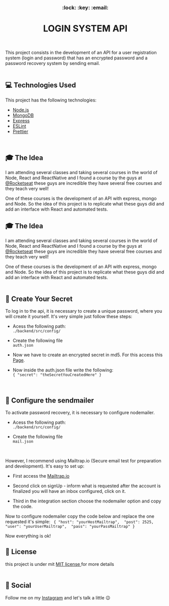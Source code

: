 <h3 align="center">:lock: :key: :email:</h3>
<h1 align="center" decoration="none"> LOGIN SYSTEM API </h1>
<br />

This project consists in the development of an API for a user registration system (login and password) that has an encrypted password and a password recovery system by sending email.
<br />
<br />

## :computer: Technologies Used

This project has the following technologies:

- [Node.js](https://nodejs.org/en/)
- [MongoDB](https://www.mongodb.com/)
- [Express](https://expressjs.com/pt-br/)
- [ESLint](https://eslint.org/)
- [Prettier](https://prettier.io/)
<br />
 
## :mortar_board: The Idea

I am attending several classes and taking several courses in the world of Node, React and ReactNative and I found a course by the guys at [@Rocketseat](https://github.com/Rocketseat) these guys are incredible they have several free courses and they teach very well!

One of these courses is the development of an API with express, mongo and Node. So the idea of ​​this project is to replicate what these guys did and add an interface with React and automated tests.
<br />

## :mortar_board: The Idea

I am attending several classes and taking several courses in the world of Node, React and ReactNative and I found a course by the guys at [@Rocketseat](https://github.com/Rocketseat) these guys are incredible they have several free courses and they teach very well!

One of these courses is the development of an API with express, mongo and Node. So the idea of ​​this project is to replicate what these guys did and add an interface with React and automated tests.
<br /> 
<br />

## :wrench: Create Your Secret

To log in to the api, it is necessary to create a unique password, where you will create it 
yourself. It's very simple just follow these steps:

- Acess the following path: <br />
  `./backend/src/config/`

- Create the following file <br />
  `auth.json`

- Now we have to create an encrypted secret in md5. For this access this
[Page](https://www.md5hashgenerator.com/ "Page"). <br />

- Now inside the auth.json file write the following: <br />
  `{ "secret": "theSecretYouCreatedHere" }`

<br />

## :email: Configure the sendmailer

To activate password recovery, it is necessary to configure nodemailer.

- Acess the following path: <br />
  `./backend/src/config/`

- Create the following file <br />
  `mail.json` 
<br />

However, I recommend using Mailtrap.io (Secure email test for preparation and development). It's easy to set up:

- First access the [Mailtrap.io](https://mailtrap.io/)

- Second click on signUp - inform what is requested after the account is finalized you will have an inbox configured, click on it.

- Third in the integration section choose the nodemailer option and copy the code.

Now to configure nodemailer copy the code below and replace the one requested it's simple:
`
{
  "host": "yourHostMailtrap", 
  "post": 2525, 
  "user": "yourUserMailtrap", 
  "pass": "yourPassMailtrap"
}`

Now everything is ok!
<br />

## :memo: License

this project is under mit [MIT license ](LICENSE) for more details
<br />
<br />

## :wave: Social

Follow me on my [Instagram](https://www.instagram.com/edvaldo_junior_dev/) and let's talk a little :wink:
<br />
